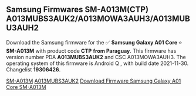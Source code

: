 <h2>Samsung Firmwares SM-A013M(CTP) A013MUBS3AUK2/A013MOWA3AUH3/A013MUBU3AUH2</h2>
Download the Samsung firmware for the ✅ <strong>Samsung Galaxy A01 Core </strong> ⭐ <strong>SM-A013M</strong> with product code <strong>CTP</strong> <strong> from Paraguay</strong>. This firmware has version number PDA <strong>A013MUBS3AUK2</strong> and CSC A013MOWA3AUH3. The operating system of this firmware is Android Q , with build date 2021-11-30. Changelist <strong>19306426</strong>.


[SM-A013M](https://samfirm.shop/samsung/model/SM-A013M)
[A013MUBS3AUK2](https://samfirm.shop/samsung/pda/A013MUBS3AUK2)
[Download Firmware Samsung Galaxy A01 Core SM-A013M](https://samfirm.shop/samsung/firmware/478984)
